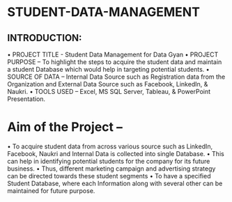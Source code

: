 # STUDENT-DATA-MANAGEMENT

## INTRODUCTION: 
• PROJECT TITLE - Student Data Management for Data Gyan 
• PROJECT PURPOSE – To highlight the steps to acquire the student data and maintain a student Database which would help in targeting potential students.
• SOURCE OF DATA – Internal Data Source such as Registration data from the Organization and External Data Source such as Facebook, LinkedIn, & Naukri. 
• TOOLS USED – Excel, MS SQL Server, Tableau, & PowerPoint Presentation.

# Aim of the Project –
• To acquire student data from across various source such as LinkedIn, Facebook, Naukri and Internal Data is collected into single Database.
• This can help in identifying potential students for the company for its future business.
• Thus, different marketing campaign and advertising strategy can be directed towards these student segments
• To have a specified Student Database, where each Information along with several other can be maintained for future purpose.
